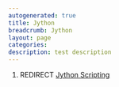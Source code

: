 ```yaml
---
autogenerated: true
title: Jython
breadcrumb: Jython
layout: page
categories: 
description: test description
---
```


1.  REDIRECT [Jython Scripting](Jython_Scripting )
